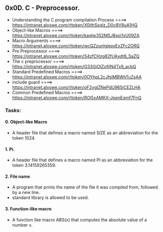 ## 0x0D. C - Preprocessor.
* Understanding the C program compilation Process ====> https://intranet.alxswe.com/rltoken/X0ithSsqlz_D0c8V8uA1HQ
* Object-like Macros ====> https://intranet.alxswe.com/rltoken/kaqIw352MSJ8xoi1xU09ZA
* Macro Arguments ====> https://intranet.alxswe.com/rltoken/wcQZzunlgjepxExZFc2ORQ
* Pre Preprocessor ====> https://intranet.alxswe.com/rltoken/S4zfCHzg82fUAxdt8_SaZQ
* The c preprocessor ====> https://intranet.alxswe.com/rltoken/G33GiOIZofiIN4Tx9_acbQ
* Standard Predefined Macros ====> https://intranet.alxswe.com/rltoken/0OYhpL2cJfsIMBWhTuZsAA
* include guard ====> https://intranet.alxswe.com/rltoken/oF2vgIZNePdU965jCEZLHA
* Common Predefined Macros ====> https://intranet.alxswe.com/rltoken/ROl5xAMKX-JpenEqmf7FnQ


### Tasks:


#### 0. Object-like Macro
* A header file that defines a macro named SIZE as an abbreviation for the token 1024.

#### 1. Pi.
* A header file that defines a macro named PI as an abbreviation for the token 3.14159265359.

#### 2. File name
* A program that prints the name of the file it was compiled from, followed by a new line.
* standard library is allowed to be used.

#### 3. Function-like macro
* A function like macro ABS(x) that computes the absolute value of a number x.


